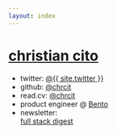 ```yaml
---
layout: index
---
```


<h1 class="site-title"><a href="{{ site.url }}"><strong>chr</strong>istian <strong>cit</strong>o</a></h1>
<ul class="site-list">
  <li class="username"><span>twitter:</span> <a target="_blank" href="https://twitter.com/{{ site.twitter }}">@{{ site.twitter }}</a></li>
  <li class="username"><span>github:</span> <a target="_blank" href="https://github.com/chrcit">@chrcit</a></li>
  <li class="username"><span>read.cv:</span> <a target="_blank" href="https://read.cv/chrcit">@chrcit</a></li>
  <li>product engineer @&nbsp;<a target="_blank" href="https://bento.me">Bento</a></li> 
  <li>newsletter: <br /> <a target="_blank" href="https://app.mailbrew.com/chrcit/devs-fh98L5BO4g2T">full stack digest</a></li>
</ul>
